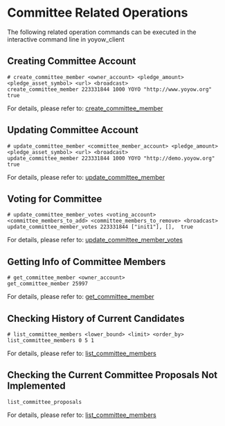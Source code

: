 # Committee Related Operations

The following related operation commands can be executed in the interactive command line in yoyow_client

## Creating Committee Account

```
# create_committee_member <owner_account> <pledge_amount> <pledge_asset_symbol> <url> <broadcast>
create_committee_member 223331844 1000 YOYO "http://www.yoyow.org" true
```
For details, please refer to: [create_committee_member](../api/wallet_api.html#create-committee-member)

## Updating Committee Account

```
# update_committee_member <committee_member_account> <pledge_amount> <pledge_asset_symbol> <url> <broadcast>
update_committee_member 223331844 1000 YOYO "http://demo.yoyow.org" true
```
For details, please refer to: [update_committee_member](../api/wallet_api.html#update-committee-member)

## Voting for Committee

```
# update_committee_member_votes <voting_account> <committee_members_to_add> <committee_members_to_remove> <broadcast>
update_committee_member_votes 223331844 ["init1"], [],  true
```
For details, please refer to: [update_committee_member_votes](../api/wallet_api.html#update-committee-member-votes)

## Getting Info of Committee Members
```
# get_committee_member <owner_account> 
get_committee_member 25997
```
For details, please refer to: [get_committee_member](../api/wallet_api.html#get-committee-member)

## Checking History of Current Candidates 
```
# list_committee_members <lower_bound> <limit> <order_by>
list_committee_members 0 5 1
```
For details, please refer to: [list_committee_members](../api/wallet_api.html#list-committee-members)

## Checking the Current Committee Proposals Not Implemented

```
list_committee_proposals 
```
For details, please refer to: [list_committee_members](../api/wallet_api.html#list-committee-proposals)
